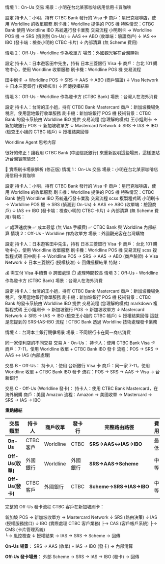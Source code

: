 情境 1：On-Us 交易
場景：小明在台北某家咖啡店用信用卡買咖啡

設定
持卡人：小明，持有 CTBC Bank 發行的 Visa 卡
商戶：星巴克咖啡店，使用 Worldline 的收單服務
刷卡機：Worldline 提供的 POS 機
特殊情況：CTBC Bank 使用 Worldline IBO 系統進行發卡業務
交易流程
小明刷卡 → Worldline POS 機 → SRS (偵測到 On-Us)
↓
AAS ↔ ABO (收單端：驗證商戶)
↓
IAS ↔ IBO (發卡端：檢查小明的 CTBC 卡片)
↓
內部清算 (無 Scheme 費用)

情境 2：Off-Us - Worldline 作為收單方
場景：外國觀光客在台灣購物

設定
持卡人：日本遊客田中先生，持有 日本三菱銀行 Visa 卡
商戶：台北 101 購物中心，使用 Worldline 收單服務
刷卡機：Worldline POS 機
交易流程

田中刷卡 → Worldline POS → SRS → AAS → ABO (商戶驗證)
↓
Visa Network
↓
日本三菱銀行 (授權核准)
↓
回傳授權結果

情境 3：Off-Us - Worldline 作為發卡方 (CTBC Bank)
場景：台灣人在海外消費

設定
持卡人：台灣的王小姐，持有 CTBC Bank Mastercard
商戶：新加坡機場免稅店，使用當地銀行收單服務
刷卡機：新加坡銀行 POS 機
技術背景：CTBC Bank 的發卡系統由 Worldline IBO 提供
交易流程 (您理解的模式)
王小姐刷卡 → 新加坡銀行 POS → 新加坡收單方
↓
Mastercard Network
↓
SRS → IAS → IBO (檢查王小姐的 CTBC 帳戶)
↓
授權結果回傳

Worldline Agent
思考内容

很好的修正！讓我用 CTBC Bank (中國信託銀行) 來重新說明這些場景，這樣更貼近台灣實際情況：

🏪 實際刷卡場景解析 (修正版)
情境 1：On-Us 交易
場景：小明在台北某家咖啡店用信用卡買咖啡

設定
持卡人：小明，持有 CTBC Bank 發行的 Visa 卡
商戶：星巴克咖啡店，使用 Worldline 的收單服務
刷卡機：Worldline 提供的 POS 機
特殊情況：CTBC Bank 使用 Worldline IBO 系統進行發卡業務
交易流程
scss
複製程式碼
小明刷卡 → Worldline POS 機 → SRS (偵測到 On-Us)
↓
AAS ↔ ABO (收單端：驗證商戶)
↓
IAS ↔ IBO (發卡端：檢查小明的 CTBC 卡片)
↓
內部清算 (無 Scheme 費用)
特點：

✅ 處理速度快
✅ 成本最低 (無 Visa 手續費)
✅ CTBC Bank 與 Worldline 內部結算
情境 2：Off-Us - Worldline 作為收單方
場景：外國觀光客在台灣購物

設定
持卡人：日本遊客田中先生，持有 日本三菱銀行 Visa 卡
商戶：台北 101 購物中心，使用 Worldline 收單服務
刷卡機：Worldline POS 機
交易流程
scss
複製程式碼
田中刷卡 → Worldline POS → SRS → AAS → ABO (商戶驗證)
↓
Visa Network
↓
日本三菱銀行 (授權核准)
↓
回傳授權結果
特點：

💰 需支付 Visa 手續費
🌐 跨國處理
⏱️ 處理時間較長
情境 3：Off-Us - Worldline 作為發卡方 (CTBC Bank)
場景：台灣人在海外消費

設定
持卡人：台灣的王小姐，持有 CTBC Bank Mastercard
商戶：新加坡機場免稅店，使用當地銀行收單服務
刷卡機：新加坡銀行 POS 機
技術背景：CTBC Bank 的發卡系統由 Worldline IBO 提供
交易流程 (您理解的模式)
markdown
複製程式碼
王小姐刷卡 → 新加坡銀行 POS → 新加坡收單方
↓
Mastercard Network
↓
SRS → IAS → IBO (檢查王小姐的 CTBC 帳戶)
↓
授權結果回傳
這就是您提到的 SRS-IAS-IBO 流程！CTBC Bank 透過 Worldline 技術處理發卡業務

情境 4：台灣本土銀行競爭場景
場景：不同銀行卡在同一商店消費

同一家便利店的不同交易
交易 A - On-Us：
持卡人：使用 CTBC Bank Visa 卡
商戶：7-11，使用 Worldline 收單 + CTBC Bank IBO 發卡
流程：POS → SRS → AAS ↔ IAS (內部處理)

交易 B - Off-Us：
持卡人：使用 台新銀行 Visa 卡
商戶：同一家 7-11，使用 Worldline 收單 + CTBC Bank IBO 發卡
流程：POS → SRS → AAS → Visa → 台新銀行

交易 C - Off-Us (Worldline 發卡)：
持卡人：使用 CTBC Bank Mastercard，在海外網購
商戶：美國 Amazon
流程：Amazon → 美國收單 → Mastercard → SRS → IAS → IBO

**重點總結**

| 交易類型           | 持卡人    | 商戶收單      | 發卡行  | **完整路由路徑**             | 費用  |
| -------------- | ------ | --------- | ---- | ---------------------- | --- |
| **On-Us**      | CTBC客戶 | Worldline | CTBC | **SRS→AAS↔IAS→IBO**    | 最低  |
| **Off-Us(收單)** | 外國銀行   | Worldline | 外國銀行 | **SRS→AAS→Scheme**     | 中等  |
| **Off-Us(發卡)** | CTBC客戶 | 外國銀行      | CTBC | **Scheme→SRS→IAS→IBO** | 中等  |


完整的 Off-Us 發卡流程
CTBC 客戶在新加坡刷卡：

新加坡 POS → 新加坡收單方 → Mastercard Network
↓
SRS (路由決策)
↓
IAS (授權服務接口)
↓
IBO (實際處理 CTBC 客戶業務)
├→ CAS (客戶帳戶系統)
├→ CMS (卡片管理系統)  
 └→ 風控檢查
↓
授權結果 → IAS → SRS → Scheme → 回傳


**On-Us 場景**：
SRS → AAS (收單) + IAS → IBO (發卡) → 內部清算

**Off-Us 發卡場景**：
外部 Scheme → SRS → IAS → IBO (發卡) → 回傳